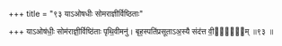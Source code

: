 +++
title = "९३ याऽओषधीः सोमराज्ञीर्विष्ठिताः"

+++
याऽओष॑धीः॒ सोम॑राज्ञी॒र्विष्ठि॑ताः पृथि॒वीमनु॑। बृह॒स्पति॑प्रसूताऽअ॒स्यै संद॑त्त वी॒र्य्य᳖म् ॥९३ ॥